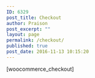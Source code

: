 ```yaml
---
ID: 6329
post_title: Checkout
author: Praison
post_excerpt: ""
layout: page
permalink: /checkout/
published: true
post_date: 2016-11-13 10:15:20
---
```

[woocommerce_checkout]